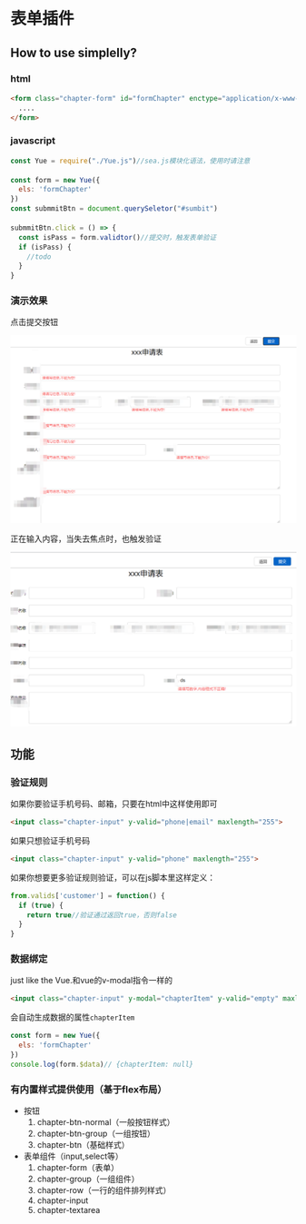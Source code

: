 # 表单插件

## How to use simplelly?

### html
```html
<form class="chapter-form" id="formChapter" enctype="application/x-www-form-urlencoded">
  ....
</form>
```

### javascript
```js
const Yue = require("./Yue.js")//sea.js模块化语法，使用时请注意

const form = new Yue({
  els: 'formChapter'
})
const submmitBtn = document.querySeletor("#sumbit")

submmitBtn.click = () => {
  const isPass = form.validtor()//提交时，触发表单验证
  if (isPass) {
    //todo
  }
}
```

### 演示效果

点击提交按钮

![验证2](/验证2.jpg)

正在输入内容，当失去焦点时，也触发验证

![验证1](/验证1.jpg)

## 功能

### 验证规则
如果你要验证手机号码、邮箱，只要在html中这样使用即可
```html
<input class="chapter-input" y-valid="phone|email" maxlength="255">
```
如果只想验证手机号码
```html
<input class="chapter-input" y-valid="phone" maxlength="255">
```
如果你想要更多验证规则验证，可以在js脚本里这样定义：
```js
from.valids['customer'] = function() {
  if (true) {
    return true//验证通过返回true，否则false
  }
}
```

### 数据绑定
just like the Vue.和vue的v-modal指令一样的
```html
<input class="chapter-input" y-modal="chapterItem" y-valid="empty" maxlength="255">
```
会自动生成数据的属性`chapterItem`
```js
const form = new Yue({
  els: 'formChapter'
})
console.log(form.$data)// {chapterItem: null}
```
### 有内置样式提供使用（基于flex布局）
- 按钮
  1. chapter-btn-normal（一般按钮样式）
  2. chapter-btn-group（一组按钮）
  3. chapter-btn（基础样式）
- 表单组件（input,select等）
  1. chapter-form（表单）
  2. chapter-group（一组组件）
  3. chapter-row（一行的组件排列样式）
  4. chapter-input
  5. chapter-textarea 

